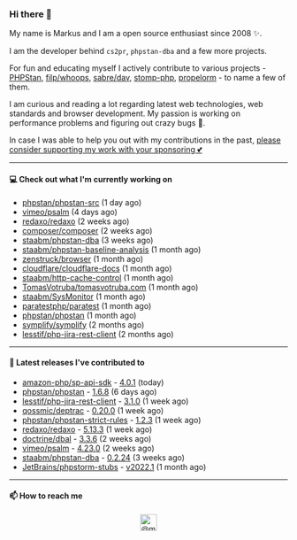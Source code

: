 ### Hi there 👋



My name is Markus and I am a open source enthusiast since 2008 ✨.

I am the developer behind `cs2pr`, `phpstan-dba` and a few more projects.

For fun and educating myself I actively contribute to various projects - [PHPStan](https://github.com/phpstan/phpstan-src), [filp/whoops](https://github.com/filp/whoops), [sabre/dav](https://github.com/sabre-io/dav), [stomp-php](https://github.com/stomp-php/stomp-php), [propelorm](https://github.com/propelorm) - to name a few of them.

I am curious and reading a lot regarding latest web technologies, web standards and browser development. My passion is working on performance problems and figuring out crazy bugs 🐜.

In case I was able to help you out with my contributions in the past, [please consider supporting my work with your sponsoring 💕](https://github.com/sponsors/staabm)


---

#### 💻 Check out what I'm currently working on

- [phpstan/phpstan-src](https://github.com/phpstan/phpstan-src) (1 day ago)
- [vimeo/psalm](https://github.com/vimeo/psalm) (4 days ago)
- [redaxo/redaxo](https://github.com/redaxo/redaxo) (2 weeks ago)
- [composer/composer](https://github.com/composer/composer) (2 weeks ago)
- [staabm/phpstan-dba](https://github.com/staabm/phpstan-dba) (3 weeks ago)
- [staabm/phpstan-baseline-analysis](https://github.com/staabm/phpstan-baseline-analysis) (1 month ago)
- [zenstruck/browser](https://github.com/zenstruck/browser) (1 month ago)
- [cloudflare/cloudflare-docs](https://github.com/cloudflare/cloudflare-docs) (1 month ago)
- [staabm/http-cache-control](https://github.com/staabm/http-cache-control) (1 month ago)
- [TomasVotruba/tomasvotruba.com](https://github.com/TomasVotruba/tomasvotruba.com) (1 month ago)
- [staabm/SysMonitor](https://github.com/staabm/SysMonitor) (1 month ago)
- [paratestphp/paratest](https://github.com/paratestphp/paratest) (1 month ago)
- [phpstan/phpstan](https://github.com/phpstan/phpstan) (1 month ago)
- [symplify/symplify](https://github.com/symplify/symplify) (2 months ago)
- [lesstif/php-jira-rest-client](https://github.com/lesstif/php-jira-rest-client) (2 months ago)

---

#### 🔭 Latest releases I've contributed to

- [amazon-php/sp-api-sdk](https://github.com/amazon-php/sp-api-sdk) - [4.0.1](https://github.com/amazon-php/sp-api-sdk/releases/tag/4.0.1) (today)
- [phpstan/phpstan](https://github.com/phpstan/phpstan) - [1.6.8](https://github.com/phpstan/phpstan/releases/tag/1.6.8) (6 days ago)
- [lesstif/php-jira-rest-client](https://github.com/lesstif/php-jira-rest-client) - [3.1.0](https://github.com/lesstif/php-jira-rest-client/releases/tag/3.1.0) (1 week ago)
- [qossmic/deptrac](https://github.com/qossmic/deptrac) - [0.20.0](https://github.com/qossmic/deptrac/releases/tag/0.20.0) (1 week ago)
- [phpstan/phpstan-strict-rules](https://github.com/phpstan/phpstan-strict-rules) - [1.2.3](https://github.com/phpstan/phpstan-strict-rules/releases/tag/1.2.3) (1 week ago)
- [redaxo/redaxo](https://github.com/redaxo/redaxo) - [5.13.3](https://github.com/redaxo/redaxo/releases/tag/5.13.3) (1 week ago)
- [doctrine/dbal](https://github.com/doctrine/dbal) - [3.3.6](https://github.com/doctrine/dbal/releases/tag/3.3.6) (2 weeks ago)
- [vimeo/psalm](https://github.com/vimeo/psalm) - [4.23.0](https://github.com/vimeo/psalm/releases/tag/4.23.0) (2 weeks ago)
- [staabm/phpstan-dba](https://github.com/staabm/phpstan-dba) - [0.2.24](https://github.com/staabm/phpstan-dba/releases/tag/0.2.24) (3 weeks ago)
- [JetBrains/phpstorm-stubs](https://github.com/JetBrains/phpstorm-stubs) - [v2022.1](https://github.com/JetBrains/phpstorm-stubs/releases/tag/v2022.1) (1 month ago)

---

#### 📫 How to reach me

<p align="center">
<a href="https://twitter.com/@markusstaab" target="blank"><img align="center" src="https://cdn.jsdelivr.net/npm/simple-icons@3.0.1/icons/twitter.svg" alt="@markusstaab" height="30" width="30" /></a>
</p>
